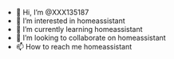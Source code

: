 - 👋 Hi, I’m @XXX135187
- 👀 I’m interested in homeassistant
- 🌱 I’m currently learning homeassistant
- 💞️ I’m looking to collaborate on homeassistant
- 📫 How to reach me homeassistant

<!---
XXX135187/XXX135187 is a ✨ special ✨ repository because its `README.md` (this file) appears on your GitHub profile.
You can click the Preview link to take a look at your changes.
--->
